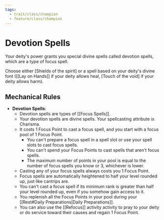 ```yaml
---
tags:
  - trait/class/champion
  - feature/class/champion
---
```

# Devotion Spells

Your deity's power grants you special divine spells called devotion spells, which are a type of focus spell.

Choose either [Shields of the spirit] or a spell based on your deity's divine font ([[Lay on Hands]] if your deity allows heal, [Touch of the void] if your deity allows harm).  

## Mechanical Rules

- **Devotion Spells**:
	- Devotion spells are types of [[Focus Spells]].
	- Your devotion spells are divine spells. Your spellcasting attribute is Charisma.  
	- It costs 1 Focus Point to cast a focus spell, and you start with a focus pool of 1 Focus Point.
		- You can't prepare a focus spell in a spell slot or use your spell slots to cast focus spells.
		- You can't spend your Focus Points to cast spells that aren't focus spells.
		- The maximum number of points in your pool is equal to the number of focus spells you know or 3, whichever is lower. 
	- Casting any of your focus spells always costs you 1 Focus Point.
	- Focus spells are automatically heightened to half your level rounded up, just like cantrips are.
	- You can't cast a focus spell if its minimum rank is greater than half your level rounded up, even if you somehow gain access to it.
	- You replenish all the Focus Points in your pool during your [[Rest#Daily Preparations|Daily Preparations]].
	- You can also use the [[Refocus]] activity activity to pray to your deity or do service toward their causes and regain 1 Focus Point. 